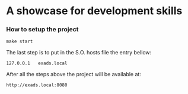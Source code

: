 # A showcase for development skills

### How to setup the project

```
make start
```

The last step is to put in the S.O. hosts file the entry bellow:

```
127.0.0.1   exads.local
```

After all the steps above the project will be available at:

```
http://exads.local:8080
```
